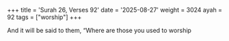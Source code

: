 +++
title = 'Surah 26, Verses 92'
date = '2025-08-27'
weight = 3024
ayah = 92
tags = ["worship"]
+++

And it will be said to them, “Where are those you used to worship